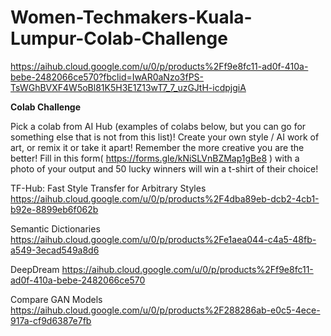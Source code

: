 # Women-Techmakers-Kuala-Lumpur-Colab-Challenge

https://aihub.cloud.google.com/u/0/p/products%2Ff9e8fc11-ad0f-410a-bebe-2482066ce570?fbclid=IwAR0aNzo3fPS-TsWGhBVXF4W5oBl81K5H3E1Z13wT7_7_uzGJtH-icdpjgiA

**Colab Challenge**

Pick a colab from AI Hub (examples of colabs below, but you can go for something else that is not from this list)! Create your own style / AI work of art, or remix it or take it apart! Remember the more creative you are the better! Fill in this form( https://forms.gle/kNiSLVnBZMap1gBe8 ) with a photo of your output and 50 lucky winners will win a t-shirt of their choice!

TF-Hub: Fast Style Transfer for Arbitrary Styles
https://aihub.cloud.google.com/u/0/p/products%2F4dba89eb-dcb2-4cb1-b92e-8899eb6f062b

Semantic Dictionaries
https://aihub.cloud.google.com/u/0/p/products%2Fe1aea044-c4a5-48fb-a549-3ecad549a8d6

DeepDream
https://aihub.cloud.google.com/u/0/p/products%2Ff9e8fc11-ad0f-410a-bebe-2482066ce570

Compare GAN Models
https://aihub.cloud.google.com/u/0/p/products%2F288286ab-e0c5-4ece-917a-cf9d6387e7fb
